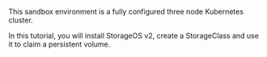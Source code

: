 This sandbox environment is a fully configured three node Kubernetes cluster.

In this tutorial, you will install StorageOS v2, create a StorageClass and use it to claim a persistent volume.
